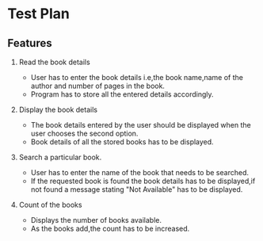 # Test Plan
## Features
1. Read the book details
    * User has to enter the book details i.e,the book name,name of the author and number of pages in the book.
    * Program has to store all the entered details accordingly.


2. Display the book details
    * The book details entered by the user should be displayed when the user chooses the second option.
    * Book details of all the stored books has to be displayed.


3. Search a particular book.
    * User has to enter the name of the book that needs to be searched.
    * If the requested book is found the book details has to be displayed,if not found a message stating "Not Available" has to   be displayed.

4. Count of the books
    * Displays the number of books available.
    * As the books add,the count has to be increased.
